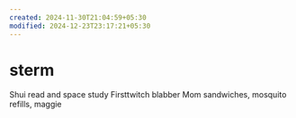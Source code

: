 ```yaml
---
created: 2024-11-30T21:04:59+05:30
modified: 2024-12-23T23:17:21+05:30
---
```


# sterm

Shui read and space study
Firsttwitch blabber
Mom sandwiches, mosquito refills, maggie
